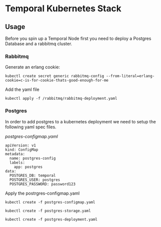 # Temporal Kubernetes Stack


## Usage 
Before you spin up a Temporal Node first you need to deploy a Postgres Database and a rabbitmq cluster. 

### Rabbitmq

Generate an erlang cookie:

``kubectl create secret generic rabbitmq-config --from-literal=erlang-cookie=c-is-for-cookie-thats-good-enough-for-me``

Add the yaml file

``kubectl apply -f /rabbitmq/rabbitmq-deployment.yaml``

### Postgres

In order to add postgres to a kubernetes deployment we need to setup the following yaml spec files.

*postgres-configmap.yaml*
``````
apiVersion: v1
kind: ConfigMap
metadata:
  name: postgres-config
  labels:
    app: postgres
data:
  POSTGRES_DB: temporal
  POSTGRES_USER: postgres
  POSTGRES_PASSWORD: password123
  ``````
   Apply the postrgres-configmap.yaml
  
  ``kubectl create -f postgres-configmap.yaml``
  
  ``kubectl create -f postgres-storage.yaml``
  
  ``kubectl create -f postgres-deployment.yaml``
  

